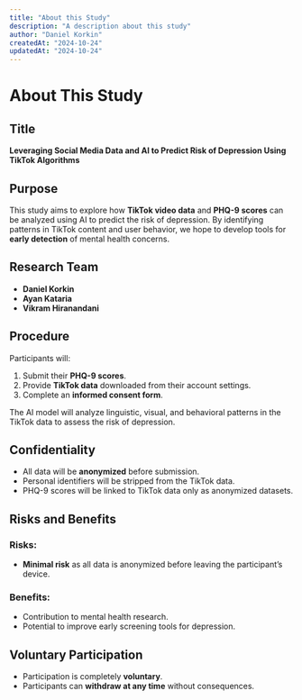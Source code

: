 ```yaml
---
title: "About this Study"
description: "A description about this study"
author: "Daniel Korkin"
createdAt: "2024-10-24"
updatedAt: "2024-10-24"
---
```


# About This Study

## Title

**Leveraging Social Media Data and AI to Predict Risk of Depression Using TikTok Algorithms**

## Purpose

This study aims to explore how **TikTok video data** and **PHQ-9 scores** can be analyzed using AI to predict the risk of depression. By identifying patterns in TikTok content and user behavior, we hope to develop tools for **early detection** of mental health concerns.

## Research Team

-   **Daniel Korkin**
-   **Ayan Kataria**
-   **Vikram Hiranandani**

## Procedure

Participants will:

1. Submit their **PHQ-9 scores**.
2. Provide **TikTok data** downloaded from their account settings.
3. Complete an **informed consent form**.

The AI model will analyze linguistic, visual, and behavioral patterns in the TikTok data to assess the risk of depression.

## Confidentiality

-   All data will be **anonymized** before submission.
-   Personal identifiers will be stripped from the TikTok data.
-   PHQ-9 scores will be linked to TikTok data only as anonymized datasets.

## Risks and Benefits

### Risks:

-   **Minimal risk** as all data is anonymized before leaving the participant’s device.

### Benefits:

-   Contribution to mental health research.
-   Potential to improve early screening tools for depression.

## Voluntary Participation

-   Participation is completely **voluntary**.
-   Participants can **withdraw at any time** without consequences.
